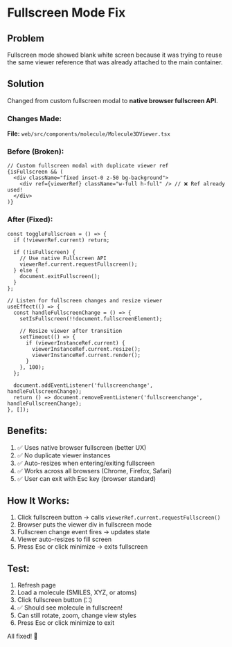 # Fullscreen Mode Fix

## Problem
Fullscreen mode showed blank white screen because it was trying to reuse the same viewer reference that was already attached to the main container.

## Solution
Changed from custom fullscreen modal to **native browser fullscreen API**.

### Changes Made:

**File:** `web/src/components/molecule/Molecule3DViewer.tsx`

### Before (Broken):
```tsx
// Custom fullscreen modal with duplicate viewer ref
{isFullscreen && (
  <div className="fixed inset-0 z-50 bg-background">
    <div ref={viewerRef} className="w-full h-full" /> // ❌ Ref already used!
  </div>
)}
```

### After (Fixed):
```tsx
const toggleFullscreen = () => {
  if (!viewerRef.current) return;

  if (!isFullscreen) {
    // Use native Fullscreen API
    viewerRef.current.requestFullscreen();
  } else {
    document.exitFullscreen();
  }
};

// Listen for fullscreen changes and resize viewer
useEffect(() => {
  const handleFullscreenChange = () => {
    setIsFullscreen(!!document.fullscreenElement);
    
    // Resize viewer after transition
    setTimeout(() => {
      if (viewerInstanceRef.current) {
        viewerInstanceRef.current.resize();
        viewerInstanceRef.current.render();
      }
    }, 100);
  };

  document.addEventListener('fullscreenchange', handleFullscreenChange);
  return () => document.removeEventListener('fullscreenchange', handleFullscreenChange);
}, []);
```

## Benefits:

1. ✅ Uses native browser fullscreen (better UX)
2. ✅ No duplicate viewer instances
3. ✅ Auto-resizes when entering/exiting fullscreen
4. ✅ Works across all browsers (Chrome, Firefox, Safari)
5. ✅ User can exit with Esc key (browser standard)

## How It Works:

1. Click fullscreen button → calls `viewerRef.current.requestFullscreen()`
2. Browser puts the viewer div in fullscreen mode
3. Fullscreen change event fires → updates state
4. Viewer auto-resizes to fill screen
5. Press Esc or click minimize → exits fullscreen

## Test:

1. Refresh page
2. Load a molecule (SMILES, XYZ, or atoms)
3. Click fullscreen button (⛶)
4. ✅ Should see molecule in fullscreen!
5. Can still rotate, zoom, change view styles
6. Press Esc or click minimize to exit

All fixed! 🎉
